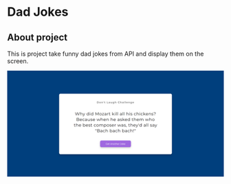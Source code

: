 # Dad Jokes

## About project

This is project take funny dad jokes from API and display them on the screen.

![Project image](./asset/images/Screenshot%202022-08-23%20014803.png "{Dad jokes}")
